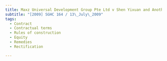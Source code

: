 ```yaml
---
title: Maxz Universal Development Group Pte Ltd v Shen Yixuan and Another Suit 
subtitle: "[2009] SGHC 164 / 13\_July\_2009"
tags:
  - Contract
  - Contractual terms
  - Rules of construction
  - Equity
  - Remedies
  - Rectification

---
```


